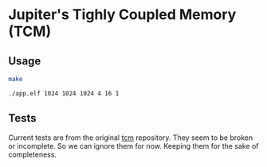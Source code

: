 # Jupiter's Tighly Coupled Memory (TCM)

## Usage
```bash
make

./app.elf 1024 1024 1024 4 16 1
```

## Tests
Current tests are from the original [tcm](https://gitee.com/bianbu-linux/tcm/tree/bl-v2.0.y) repository. They seem to be broken or incomplete. So we can ignore them for now. Keeping them for the sake of completeness.
